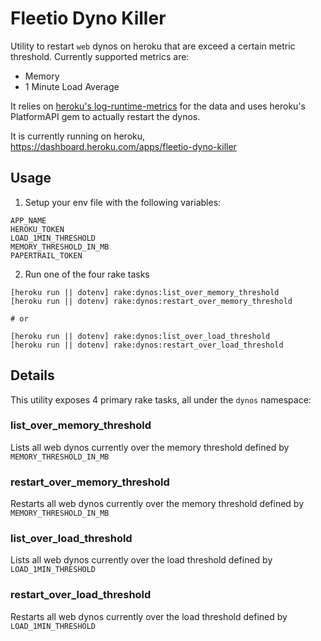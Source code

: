 # Fleetio Dyno Killer
Utility to restart `web` dynos on heroku that are exceed a certain metric threshold. Currently supported metrics are:
* Memory
* 1 Minute Load Average

It relies on [heroku's log-runtime-metrics](https://devcenter.heroku.com/articles/log-runtime-metrics) for the data and uses heroku's PlatformAPI gem to actually restart the dynos.

It is currently running on heroku, https://dashboard.heroku.com/apps/fleetio-dyno-killer


## Usage
1. Setup your env file with the following variables:
```
APP_NAME
HEROKU_TOKEN
LOAD_1MIN_THRESHOLD
MEMORY_THRESHOLD_IN_MB
PAPERTRAIL_TOKEN
```

2. Run one of the four rake tasks
```
[heroku run || dotenv] rake:dynos:list_over_memory_threshold
[heroku run || dotenv] rake:dynos:restart_over_memory_threshold

# or

[heroku run || dotenv] rake:dynos:list_over_load_threshold
[heroku run || dotenv] rake:dynos:restart_over_load_threshold
```

## Details

This utility exposes 4 primary rake tasks, all under the `dynos` namespace:

### list_over_memory_threshold
Lists all web dynos currently over the memory threshold defined by `MEMORY_THRESHOLD_IN_MB`
### restart_over_memory_threshold
Restarts all web dynos currently over the memory threshold defined by `MEMORY_THRESHOLD_IN_MB`
### list_over_load_threshold
Lists all web dynos currently over the load threshold defined by `LOAD_1MIN_THRESHOLD`
### restart_over_load_threshold
Restarts all web dynos currently over the load threshold defined by `LOAD_1MIN_THRESHOLD`
